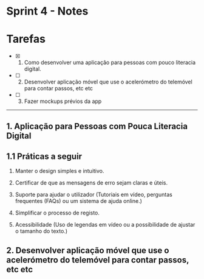 # Sprint 4 - Notes 

# Tarefas

- [x]  1. Como desenvolver uma aplicação para pessoas com pouco literacia digital.
   
- [ ]  2. Desenvolver aplicação móvel que use o acelerómetro do telemóvel para contar passos, etc etc
  
- [ ]  3. Fazer mockups prévios da app


--------------------------

## 1. Aplicação para Pessoas com Pouca Literacia Digital

## 1.1 Práticas a seguir

1. Manter o design simples e intuitivo.
   
2. Certificar de que as mensagens de erro sejam claras e úteis.

3. Suporte para ajudar o utilizador (Tutoriais em vídeo, perguntas frequentes (FAQs) ou um sistema de ajuda online.)
   
4. Simplificar o processo de registo.
   
5. Acessibilidade (Uso de legendas em vídeo ou a possibilidade de ajustar o tamanho do texto.)


## 2. Desenvolver aplicação móvel que use o acelerómetro do telemóvel para contar passos, etc etc

  


